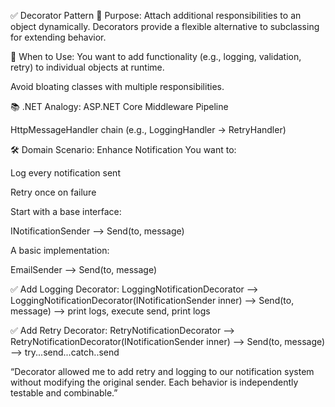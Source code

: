 ﻿✅ Decorator Pattern
📘 Purpose:
Attach additional responsibilities to an object dynamically. Decorators provide a flexible alternative to subclassing for extending behavior.

🧠 When to Use:
You want to add functionality (e.g., logging, validation, retry) to individual objects at runtime.

Avoid bloating classes with multiple responsibilities.

📚 .NET Analogy:
ASP.NET Core Middleware Pipeline

HttpMessageHandler chain (e.g., LoggingHandler → RetryHandler)

🛠️ Domain Scenario: Enhance Notification
You want to:

Log every notification sent

Retry once on failure

Start with a base interface:

INotificationSender --> Send(to, message)

A basic implementation:

EmailSender --> Send(to, message)

✅ Add Logging Decorator:
LoggingNotificationDecorator --> LoggingNotificationDecorator(INotificationSender inner) --> Send(to, message) --> print logs, execute send, print logs

✅ Add Retry Decorator:
RetryNotificationDecorator --> RetryNotificationDecorator(INotificationSender inner) --> Send(to, message) --> try...send...catch..send

“Decorator allowed me to add retry and logging to our notification system without modifying the original sender. Each behavior is independently testable and combinable.”